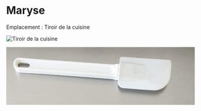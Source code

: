 # Maryse

Emplacement : Tiroir de la cuisine

![Tiroir de la cuisine](/tiroirdelacuisine.jpg)

![Maryse](/maryse.jpg)
